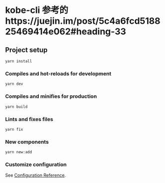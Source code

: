# kobe-cli 参考的https://juejin.im/post/5c4a6fcd518825469414e062#heading-33

## Project setup
```
yarn install
```

### Compiles and hot-reloads for development
```
yarn dev
```

### Compiles and minifies for production
```
yarn build
```

### Lints and fixes files
```
yarn fix
```
### New components 
```
yarn new:add
```

### Customize configuration
See [Configuration Reference](https://cli.vuejs.org/config/).

